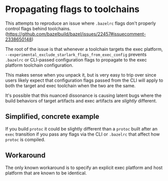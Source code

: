 # Propagating flags to toolchains
This attempts to reproduce an issue where `.bazelrc` flags don't properly
control flags behind toolchains.
(https://github.com/bazelbuild/bazel/issues/22457#issuecomment-2338650148)

The root of the issue is that whenever a toolchain targets the exec platform,
`--experimental_exclude_starlark_flags_from_exec_config` prevents `.bazelrc`
or CLI-passed configuration flags to propagate to the exec platform toolchain
configuration.

This makes sense when you unpack it, but is very easy to trip over since users
likely expect that configuration flags passed from the CLI will apply to both
the target and exec toolchain when the two are the same.

It's possible that this nuanced dissonance is causing latent bugs where the
build behaviors of target artifacts and exec artifacts are *slightly* different.


## Simplified, concrete example
If you build `protoc` it could be slightly different than a `protoc` built
after an `exec` transition if you pass any flags via the CLI or `.bazelrc` that
affect how `protoc` is compiled.

## Workaround
The only known workaround is to specify an explicit exec platform and host
platform that are known to be identical.
